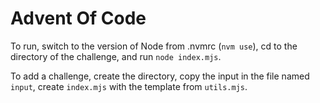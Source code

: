 # Advent Of Code

To run, switch to the version of Node from .nvmrc (`nvm use`), cd to the directory of the challenge, and run `node index.mjs`.

To add a challenge, create the directory, copy the input in the file named `input`, create `index.mjs` with the template from `utils.mjs`.

